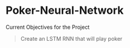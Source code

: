 # Poker-Neural-Network

Current Objectives for the Project

> Create an LSTM RNN that will play poker
